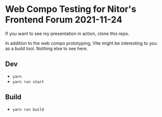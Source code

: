 # Web Compo Testing for Nitor's Frontend Forum 2021-11-24

If you want to see my presentation in action, clone this repo.

In addition to the web compo prototyping, Vite might be interesting to you as a build tool. Nothing else to see here.
## Dev

* `yarn`
* `yarn run start`

## Build

* `yarn run build`
